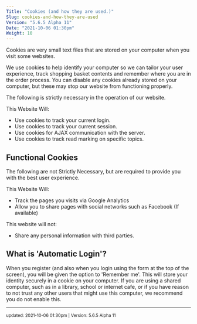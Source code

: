 ```yaml
---
Title: "Cookies (and how they are used.)"
Slug: cookies-and-how-they-are-used
Version: "5.6.5 Alpha 11"
Date: "2021-10-06 01:30pm"
Weight: 10
---
```


<p>Cookies are very small text files that are stored on your computer when you visit some websites. </p>

<p>We use cookies to help identify your computer so we can tailor your user experience, track shopping basket contents and remember where you are in the order process. You can disable any cookies already stored on your computer, but these may stop our website from functioning properly.</p>

<p>The following is strictly necessary in the operation of our website.</p>
<div class="restore">This Website Will:
<ul>
<li>Use cookies to track your current login.</li>
<li>Use cookies to track your current session.</li>
<li>Use cookies for AJAX communication with the server.</li>
<li>Use cookies to track read marking on specific topics.</li>
</ul>
</div>

<h2>Functional Cookies</h2>
<p>The following are not Strictly Necessary, but are required to provide you with the best user experience.</p>

<div class="restore">This Website Will:
<ul>
<li>Track the pages you visits via Google Analytics</li>
<li>Allow you to share pages with social networks such as Facebook (If available)</li>
</ul>
</div>

<div class="restore">This website will not:
<ul>
<li>Share any personal information with third parties.</li>
</ul>
</div>

<h2>What is 'Automatic Login'?</h2>

<p>When you register (and also when you login using the form at the top of the screen), you will be given the option to 'Remember me'. This will store your identity securely in a cookie on your computer. If you are using a shared computer, such as in a library, school or internet cafe, or if you have reason to not trust any other users that might use this computer, we recommend you do not enable this.</p>

<hr>
<small>
updated: 2021-10-06 01:30pm | Version: 5.6.5 Alpha 11
</small>